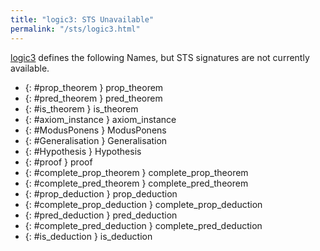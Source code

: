 ```yaml
---
title: "logic3: STS Unavailable"
permalink: "/sts/logic3.html"
---
```






[logic3](/cd/logic3)
defines the following Names, but STS signatures are not currently available.


 *  {: #prop_theorem } prop_theorem
 *  {: #pred_theorem } pred_theorem
 *  {: #is_theorem } is_theorem
 *  {: #axiom_instance } axiom_instance
 *  {: #ModusPonens } ModusPonens
 *  {: #Generalisation } Generalisation
 *  {: #Hypothesis } Hypothesis
 *  {: #proof } proof
 *  {: #complete_prop_theorem } complete_prop_theorem
 *  {: #complete_pred_theorem } complete_pred_theorem
 *  {: #prop_deduction } prop_deduction
 *  {: #complete_prop_deduction } complete_prop_deduction
 *  {: #pred_deduction } pred_deduction
 *  {: #complete_pred_deduction } complete_pred_deduction
 *  {: #is_deduction } is_deduction